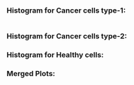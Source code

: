 ### Histogram for Cancer cells type-1:

![]()

### Histogram for Cancer cells type-2:

### Histogram for Healthy cells:

### Merged Plots:
